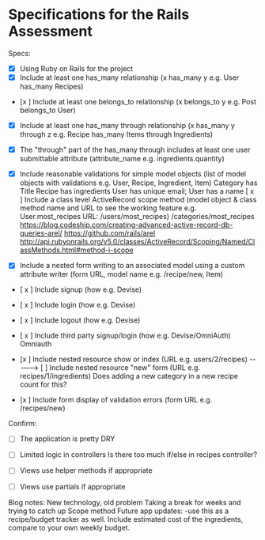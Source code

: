 # Specifications for the Rails Assessment

Specs:
- [x] Using Ruby on Rails for the project
- [x] Include at least one has_many relationship (x has_many y e.g. User has_many Recipes)
- [x ] Include at least one belongs_to relationship (x belongs_to y e.g. Post belongs_to User)
- [x] Include at least one has_many through relationship (x has_many y through z e.g. Recipe has_many Items through Ingredients)
- [x] The "through" part of the has_many through includes at least one user submittable attribute (attribute_name e.g. ingredients.quantity)
- [x] Include reasonable validations for simple model objects (list of model objects with validations e.g. User, Recipe, Ingredient, Item)
Category has Title
Recipe has ingredients
User has unique email; User has a name
[ x ] Include a class level ActiveRecord scope method (model object & class method name and URL to see the working feature e.g. User.most_recipes URL: /users/most_recipes)
/categories/most_recipes
https://blog.codeship.com/creating-advanced-active-record-db-queries-arel/
https://github.com/rails/arel
http://api.rubyonrails.org/v5.0/classes/ActiveRecord/Scoping/Named/ClassMethods.html#method-i-scope

- [x] Include a nested form writing to an associated model using a custom attribute writer (form URL, model name e.g. /recipe/new, Item)
- [ x ] Include signup (how e.g. Devise)
- [ x ] Include login (how e.g. Devise)
- [ x ] Include logout (how e.g. Devise)
- [ x ] Include third party signup/login (how e.g. Devise/OmniAuth)
  Omniauth

- [x ] Include nested resource show or index (URL e.g. users/2/recipes)
-----> [ ] Include nested resource "new" form (URL e.g. recipes/1/ingredients)
Does adding a new category in a new recipe count for this?
- [x ] Include form display of validation errors (form URL e.g. /recipes/new)

Confirm:
- [ ] The application is pretty DRY
- [ ] Limited logic in controllers
Is there too much if/else in recipes controller?
- [ ] Views use helper methods if appropriate
- [ ] Views use partials if appropriate


Blog notes:
New technology, old problem
Taking a break for weeks and trying to catch up
Scope method
Future app updates:
-use this as a recipe/budget tracker as well. Include estimated cost of the ingredients, compare to your own weekly budget.
